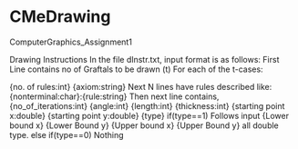 # CMeDrawing
ComputerGraphics_Assignment1


Drawing Instructions
In the file dInstr.txt, input format is as follows:
First Line contains no of Graftals to be drawn (t)
For each of the t-cases: 


{no. of rules:int} {axiom:string}
Next N lines have rules described like:
{nonterminal:char}:{rule:string}
Then next line contains,
{no_of_iterations:int} {angle:int} {length:int} {thickness:int}
{starting point x:double} {starting point y:double}
{type}
if(type==1)
Follows input {Lower bound x} {Lower Bound y} {Upper bound x} {Upper Bound y} all double type.
else if(type==0)
Nothing
